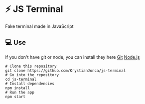 # :zap: JS Terminal
Fake terminal made in JavaScript
## :computer: Use
If you don't have git or node, you can install they here [Git](https://git-scm.com/downloads "Git") [Node.js](https://nodejs.org/en/download/ "Node.js") 

    # Clone this repository
    git clone https://github.com/KrystianJonca/js-terminal
    # Go into the repository
    cd js-terminal
    # Install dependencies
    npm install
    # Run the app
    npm start
    
